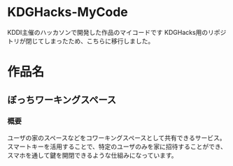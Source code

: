 # KDGHacks-MyCode
KDDI主催のハッカソンで開発した作品のマイコードです
KDGHacks用のリポジトリが閉じてしまったため、こちらに移行しました。

# 作品名
## ぼっちワーキングスペース
### 概要
ユーザの家のスペースなどをコワーキングスペースとして共有できるサービス。<br>
スマートキーを活用することで、特定のユーザのみを家に招待することができ、スマホを通して鍵を開閉できるような仕組みになっています。

### 
